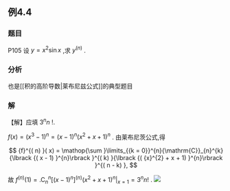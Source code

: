 ## 例4.4
### 题目
P105 设 $y = {x}^{2}\sin x$ ,求 ${y}^{( n) }$ .
### 分析
也是[[积的高阶导数|莱布尼兹公式]]的典型题目
### 解
【解】应填 ${3}^{n}n$ !.

$f( x) = {( {x}^{3} - 1) }^{n} = {( x - 1) }^{n}{( {x}^{2} + x + 1) }^{n}$ . 由莱布尼茨公式,得

$$
{f}^{( n) }( x) = \mathop{\sum }\limits_{{k = 0}}^{n}{\mathrm{C}}_{n}^{k}{\lbrack {( x - 1) }^{n}\rbrack }^{( k) }{\lbrack {( {x}^{2} + x + 1) }^{n}\rbrack }^{( n - k) },
$$

故 ${f}^{( n) }( 1) = {. {\mathrm{C}}_{n}^{n}{\lbrack {( x - 1) }^{n}\rbrack }^{( n) }{( {x}^{2} + x + 1) }^{n}| }_{x = 1} = {3}^{n}n!$ .
![](https://img.hwenyi.tech/202410050930401.webp)
